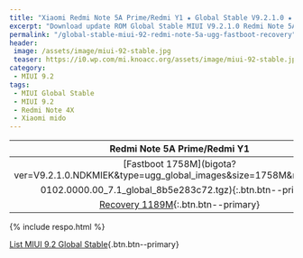 ```yaml
---
title: "Xiaomi Redmi Note 5A Prime/Redmi Y1 ★ Global Stable V9.2.1.0 ★ ROM MIUI 9.2"
excerpt: "Download update ROM Global Stable MIUI V9.2.1.0 Redmi Note 5A Prime (ugg). Recovery ROM (updater/.zip) Fastboot ROM (firmware/.tgz)"
permalink: "/global-stable-miui-92-redmi-note-5a-ugg-fastboot-recovery"
header:
 image: /assets/image/miui-92-stable.jpg
 teaser: https://i0.wp.com/mi.knoacc.org/assets/image/miui-92-stable.jpg?resize=420,210
category:
 - MIUI 9.2
tags:
 - MIUI Global Stable
 - MIUI 9.2
 - Redmi Note 4X
 - Xiaomi mido
---
```


| Redmi Note 5A Prime/Redmi Y1 |
|:------:|
| [Fastboot 1758M](bigota?ver=V9.2.1.0.NDKMIEK&type=ugg_global_images&size=1758M&name=2018
0102.0000.00_7.1_global_8b5e283c72.tgz){:.btn.btn--primary} |
| [Recovery 1189M](bigota?ver=V9.2.1.0.NDKMIEK&type=miui_HMNote5AGlobal&size=1189M&name=225dc6f032_7.1.zip){:.btn.btn--primary} |

{% include respo.html %}

[List MIUI 9.2 Global Stable](https://mi.knoacc.org/update-rom-miui-92-global-stable-full-changelog){.btn.btn--primary}

